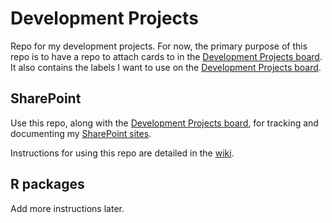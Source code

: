 # Development Projects

Repo for my development projects. For now, the primary purpose of this repo is to have a repo to attach cards to in the [Development Projects board](https://github.com/orgs/brad-cannell/projects/25/views/1). It also contains the labels I want to use on the [Development Projects board](https://github.com/orgs/brad-cannell/projects/25/views/1).

## SharePoint

Use this repo, along with the [Development Projects board](https://github.com/orgs/brad-cannell/projects/25/views/1), for tracking and documenting my [SharePoint sites](https://uthtmc.sharepoint.com/_layouts/15/sharepoint.aspx).

Instructions for using this repo are detailed in the [wiki]([https://github.com/brad-cannell/sharepoint/wiki](https://github.com/brad-cannell/development_projects/wiki/SharePoint)).

## R packages

Add more instructions later.
